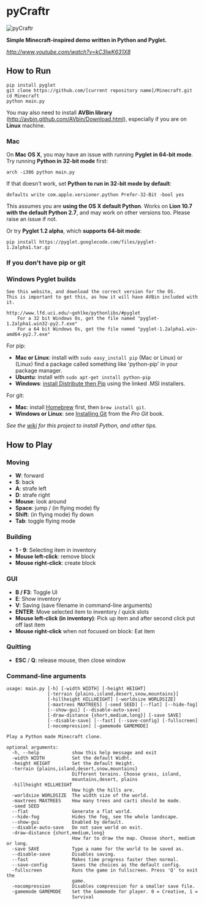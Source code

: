# pyCraftr

![pyCraftr](https://raw.github.com/ronmurphy/Minecraft/master/screenshot.png)

**Simple Minecraft-inspired demo written in Python and Pyglet.**

*http://www.youtube.com/watch?v=kC3lwK631X8*

## How to Run

    pip install pyglet
    git clone https://github.com/[current repository name]/Minecraft.git
    cd Minecraft
    python main.py

You may also need to install **AVBin library** (http://avbin.github.com/AVbin/Download.html), especially if you are on **Linux** machine.

### Mac

On **Mac OS X**, you may have an issue with running **Pyglet in 64-bit mode**. Try running **Python in 32-bit mode** first:

    arch -i386 python main.py

If that doesn't work, set **Python to run in 32-bit mode by default**:

    defaults write com.apple.versioner.python Prefer-32-Bit -bool yes

This assumes you are **using the OS X default Python**. Works on **Lion 10.7 with the default Python 2.7**, and may work on other versions too. Please raise an issue if not.

Or try **Pyglet 1.2 alpha**, which **supports 64-bit mode**:

    pip install https://pyglet.googlecode.com/files/pyglet-1.2alpha1.tar.gz

### If you don't have pip or git

### Windows Pyglet builds
    See this website, and download the correct version for the OS.
    This is important to get this, as how it will have AVBin included with it.

    http://www.lfd.uci.edu/~gohlke/pythonlibs/#pyglet
        For a 32 bit Windows Os, get the file named "pyglet-1.2alpha1.win32-py2.7.‌exe"
        For a 64 bit Windows Os, get the file named "pyglet-1.2alpha1.win-amd64-py2.7.‌exe"

For pip:

- **Mac or Linux**: install with `sudo easy_install pip` (Mac or Linux) or (Linux) find a package called something like 'python-pip' in your package manager.
- **Ubuntu**: install with `sudo apt-get install python-pip`
- **Windows**: [install Distribute then Pip](http://stackoverflow.com/a/12476379/992887) using the linked .MSI installers.

For git:

- **Mac**: install [Homebrew](http://mxcl.github.com/homebrew/) first, then `brew install git`.
- **Windows or Linux**: see [Installing Git](http://git-scm.com/book/en/Getting-Started-Installing-Git) from the _Pro Git_ book.

*See the [wiki](https://github.com/fogleman/Minecraft/wiki) for this project to install Python, and other tips.*

## How to Play

### Moving

- **W**: forward
- **S**: back
- **A**: strafe left
- **D**: strafe right
- **Mouse**: look around
- **Space**: jump / (in flying mode) fly
- **Shift**: (in flying mode) fly down
- **Tab**: toggle flying mode

### Building

- **1 - 9**: Selecting item in inventory
- **Mouse left-click**: remove block
- **Mouse right-click**: create block

### GUI

- **B / F3**: Toggle UI
- **E**: Show inventory
- **V**: Saving (save filename in command-line arguments)
- **ENTER**: Move selected item to inventory / quick slots
- **Mouse left-click (in inventory)**: Pick up item and after second click put off last item
- **Mouse right-click** when not focused on block: Eat item

### Quitting

- **ESC** / **Q**: release mouse, then close window

### Command-line arguments
    usage: main.py [-h] [-width WIDTH] [-height HEIGHT]
                   [-terrain {plains,island,desert,snow,mountains}]
                   [-hillheight HILLHEIGHT] [-worldsize WORLDSIZE]
                   [-maxtrees MAXTREES] [-seed SEED] [--flat] [--hide-fog]
                   [--show-gui] [--disable-auto-save]
                   [-draw-distance {short,medium,long}] [-save SAVE]
                   [--disable-save] [--fast] [--save-config] [-fullscreen]
                   [-nocompression] [-gamemode GAMEMODE]

    Play a Python made Minecraft clone.

    optional arguments:
      -h, --help            show this help message and exit
      -width WIDTH          Set the default Widht.
      -height HEIGHT        Set the default Height.
      -terrain {plains,island,desert,snow,mountains}
                            Different terains. Choose grass, island,
                            mountains,desert, plains
      -hillheight HILLHEIGHT
                            How high the hills are.
      -worldsize WORLDSIZE  The width size of the world.
      -maxtrees MAXTREES    How many trees and cacti should be made.
      -seed SEED
      --flat                Generate a flat world.
      --hide-fog            Hides the fog, see the whole landscape.
      --show-gui            Enabled by default.
      --disable-auto-save   Do not save world on exit.
      -draw-distance {short,medium,long}
                            How far to draw the map. Choose short, medium or long.
      -save SAVE            Type a name for the world to be saved as.
      --disable-save        Disables saving.
      --fast                Makes time progress faster then normal.
      --save-config         Saves the choices as the default config.
      -fullscreen           Runs the game in fullscreen. Press 'Q' to exit the
                            game.
      -nocompression        Disables compression for a smaller save file.
      -gamemode GAMEMODE    Set the Gamemode for player. 0 = Creative, 1 =
                            Survival
